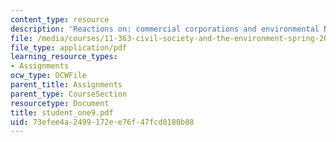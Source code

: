 ```yaml
---
content_type: resource
description: 'Reactions on: commercial corporations and environmental NGOs.'
file: /media/courses/11-363-civil-society-and-the-environment-spring-2005/73efee4a2499172ee76f47fcd0180b88_student_one9.pdf
file_type: application/pdf
learning_resource_types:
- Assignments
ocw_type: OCWFile
parent_title: Assignments
parent_type: CourseSection
resourcetype: Document
title: student_one9.pdf
uid: 73efee4a-2499-172e-e76f-47fcd0180b88
---
```


